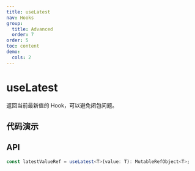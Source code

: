 ```yaml
---
title: useLatest
nav: Hooks
group:
  title: Advanced
  order: 7
order: 5
toc: content
demo:
  cols: 2
---
```


# useLatest

返回当前最新值的 Hook，可以避免闭包问题。

## 代码演示

<code src="./demo/demo1.tsx"></code>

## API

```typescript
const latestValueRef = useLatest<T>(value: T): MutableRefObject<T>;
```
